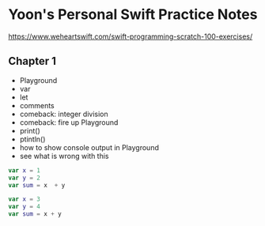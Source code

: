 # Yoon's Personal Swift Practice Notes

https://www.weheartswift.com/swift-programming-scratch-100-exercises/

## Chapter 1

* Playground
* var
* let
* comments
* comeback: integer division
* comeback: fire up Playground
* print()
* ptintln()
* how to show console output in Playground
* see what is wrong with this
```swift
var x = 1
var y = 2
var sum = x  + y

var x = 3
var y = 4
var sum = x + y
```
